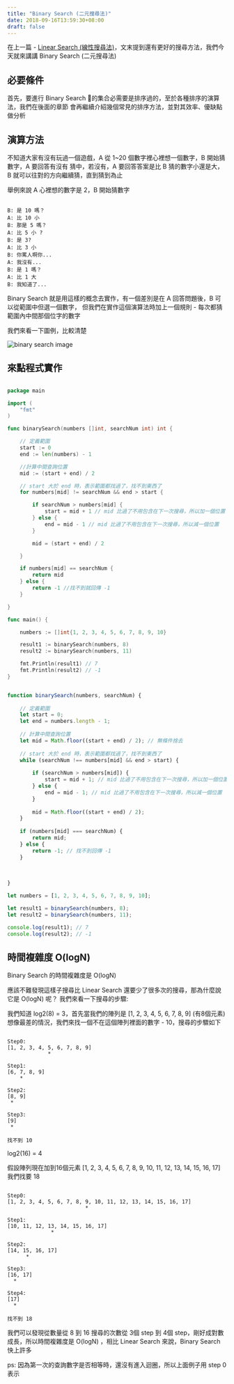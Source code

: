 ```yaml
---
title: "Binary Search (二元搜尋法)"
date: 2018-09-16T13:59:30+08:00
draft: false
---
```


在上一篇 - [Linear Search (線性搜尋法)](http://justericgg.com/post/algorithm/linear-search/)，文末提到還有更好的搜尋方法，我們今天就來講講
Binary Search (二元搜尋法)

## 必要條件

首先，要進行 Binary Search 的集合必需要是排序過的，至於各種排序的演算法，我們在後面的章節
會再繼續介紹幾個常見的排序方法，並對其效率、優缺點做分析

## 演算方法

不知道大家有沒有玩過一個遊戲，A 從 1~20 個數字裡心裡想一個數字，B 開始猜數字，A 要回答有沒有
猜中，若沒有，A 要回答答案是比 B 猜的數字小還是大，B 就可以往對的方向繼續猜，直到猜到為止

舉例來說 A 心裡想的數字是 2，B 開始猜數字

```

B: 是 10 嗎？
A: 比 10 小
B: 那是 5 嗎？
A: 比 5 小 ?
B: 是 3?
A: 比 3 小
B: 你罵人啊你...
A: 我沒有...
B: 是 1 嗎？
A: 比 1 大
B: 我知道了...
```

Binary Search 就是用這樣的概念去實作，有一個差別是在 A 回答問題後，B 可以從範圍中但選一個數字，
但我們在實作這個演算法時加上一個規則 - 每次都猜範圍內中間那個位字的數字

我們來看一下圖例，比較清楚

![binary search image](/images/binary-sort.svg)

## 來點程式實作

```go

package main

import (
	"fmt"
)

func binarySearch(numbers []int, searchNum int) int {

	// 定義範圍
	start := 0
	end := len(numbers) - 1

	//計算中間查詢位置
	mid := (start + end) / 2

    // start 大於 end 時，表示範圍都找過了，找不到東西了
	for numbers[mid] != searchNum && end > start {

		if searchNum > numbers[mid] {
			start = mid + 1 // mid 比過了不用包含在下一次搜尋，所以加一個位置
		} else {
			end = mid - 1 // mid 比過了不用包含在下一次搜尋，所以減一個位置
		}

		mid = (start + end) / 2

	}

	if numbers[mid] == searchNum {
		return mid
	} else {
		return -1 //找不到就回傳 -1
	}

}

func main() {

	numbers := []int{1, 2, 3, 4, 5, 6, 7, 8, 9, 10}

    result1 := binarySearch(numbers, 8)
    result2 := binarySearch(numbers, 11)

    fmt.Println(result1) // 7
    fmt.Println(result2) // -1
}
```

```javascript

function binarySearch(numbers, searchNum) {
  
	// 定義範圍
    let start = 0;
    let end = numbers.length - 1;
  
    // 計算中間查詢位置
    let mid = Math.floor((start + end) / 2); // 無條件捨去
  
    // start 大於 end 時，表示範圍都找過了，找不到東西了
    while (searchNum !== numbers[mid] && end > start) {
        
        if (searchNum > numbers[mid]) {
            start = mid + 1; // mid 比過了不用包含在下一次搜尋，所以加一個位置
        } else {
            end = mid - 1; // mid 比過了不用包含在下一次搜尋，所以減一個位置
        }
      
        mid = Math.floor((start + end) / 2);
    }
  
    if (numbers[mid] === searchNum) {
        return mid;
    } else {
        return -1; // 找不到回傳 -1
    }
  
  
  
}

let numbers = [1, 2, 3, 4, 5, 6, 7, 8, 9, 10];

let result1 = binarySearch(numbers, 8);
let result2 = binarySearch(numbers, 11);

console.log(result1); // 7
console.log(result2); // -1

```

## 時間複雜度 O(logN)

Binary Search 的時間複雜度是 O(logN)

應該不難發現這樣子搜尋比 Linear Search 還要少了很多次的搜尋，那為什麼說它是 O(logN) 呢？
我們來看一下搜尋的步驟:

我們知道 log2(8) = 3，首先當我們的陣列是 [1, 2, 3, 4, 5, 6, 7, 8, 9] (有8個元素)
想像最差的情況，我們來找一個不在這個陣列裡面的數字 - 10，搜尋的步驟如下

```

Step0:
[1, 2, 3, 4, 5, 6, 7, 8, 9]
             *         

Step1:
[6, 7, 8, 9]
    *

Step2:
[8, 9]
 *

Step3:
[9]
 *

找不到 10
```

log2(16) = 4

假設陣列現在加到16個元素 [1, 2, 3, 4, 5, 6, 7, 8, 9, 10, 11, 12, 13, 14, 15, 16, 17]
我們找要 18

```

Step0:
[1, 2, 3, 4, 5, 6, 7, 8, 9, 10, 11, 12, 13, 14, 15, 16, 17]
                         *

Step1:
[10, 11, 12, 13, 14, 15, 16, 17]
              *

Step2:
[14, 15, 16, 17]
      *

Step3:
[16, 17]
  *

Step4:
[17]
  *

找不到 18
```

我們可以發現從數量從 8 到 16 搜尋的次數從 3個 step 到 4個 step，剛好成對數成長，所以時間複雜度是 O(logN)
，相比 Linear Search 來說，Binary Search 快上許多

ps: 因為第一次的查詢數字是否相等時，還沒有進入迴圈，所以上面例子用 step 0 表示







